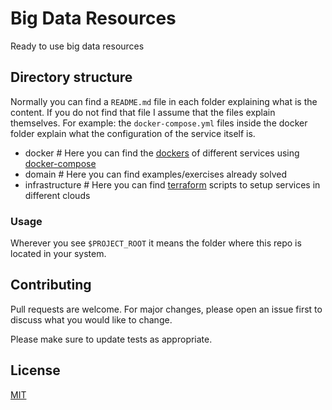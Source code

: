 # Big Data Resources

Ready to use big data resources

## Directory structure

Normally you can find a ```README.md``` file in each folder explaining what is the content.
If you do not find that file I assume that the files explain themselves. For example: 
the ```docker-compose.yml``` files inside the docker folder explain what the configuration of the service itself is.

- docker # Here you can find the [dockers](https://www.docker.com/) of different services using [docker-compose](https://docs.docker.com/compose/)
- domain # Here you can find examples/exercises already solved
- infrastructure # Here you can find [terraform](https://www.terraform.io/) scripts to setup services in different clouds

### Usage

Wherever you see `$PROJECT_ROOT` it means the folder where this repo is located in your system.

## Contributing
Pull requests are welcome. For major changes, please open an issue first to discuss what you would like to change.

Please make sure to update tests as appropriate.

## License
[MIT](https://choosealicense.com/licenses/mit/)